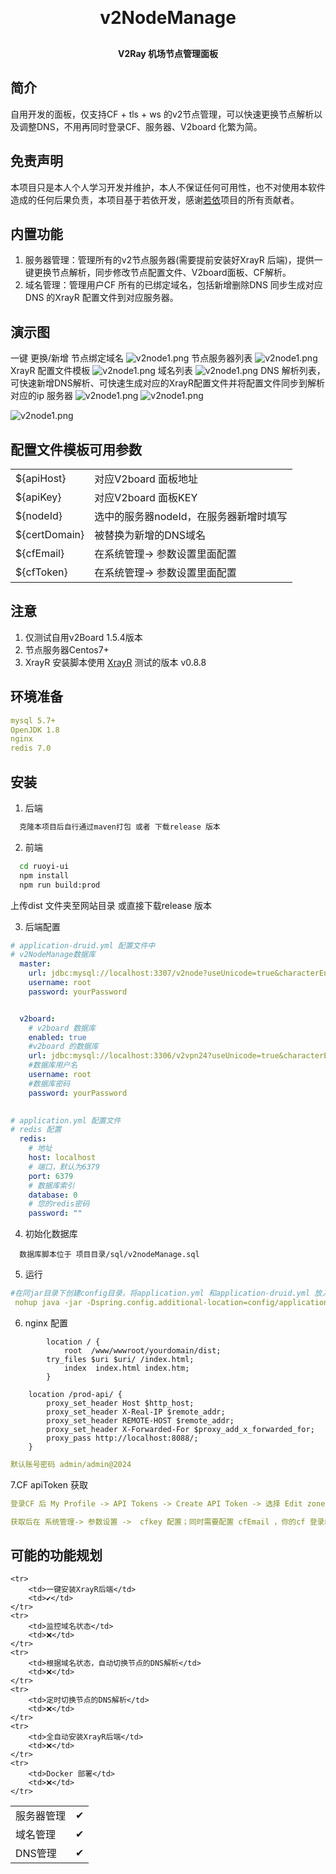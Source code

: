 
<h1 align="center" style="margin: 30px 0 30px; font-weight: bold;">v2NodeManage</h1>
<h4 align="center">V2Ray 机场节点管理面板</h4>

## 简介

自用开发的面板，仅支持CF + tls + ws 的v2节点管理，可以快速更换节点解析以及调整DNS，不用再同时登录CF、服务器、V2board 化繁为简。

## 免责声明
本项目只是本人个人学习开发并维护，本人不保证任何可用性，也不对使用本软件造成的任何后果负责，本项目基于若依开发，感谢[若依](http://ruoyi.vip/)项目的所有贡献者。

## 内置功能

1.  服务器管理：管理所有的v2节点服务器(需要提前安装好XrayR 后端)，提供一键更换节点解析，同步修改节点配置文件、V2board面板、CF解析。
2.  域名管理：管理用户CF 所有的已绑定域名，包括新增删除DNS 同步生成对应DNS 的XrayR 配置文件到对应服务器。


## 演示图
一键 更换/新增 节点绑定域名
![v2node1.png](doc%2Fv2node1.png)
节点服务器列表
![v2node1.png](doc%2Fv2node2.png)
XrayR 配置文件模板
![v2node1.png](doc%2Fv2node3.png)
域名列表
![v2node1.png](doc%2Fv2node7.png)
DNS 解析列表，可快速新增DNS解析、可快速生成对应的XrayR配置文件并将配置文件同步到解析对应的ip 服务器
![v2node1.png](doc%2Fv2node8.png)
![v2node1.png](doc%2Fv2node9.png)

![v2node1.png](doc%2Fv2node10.png)

## 配置文件模板可用参数

<table>
    <tr>
        <td>${apiHost}</td>
        <td>对应V2board 面板地址</td>
    </tr>
    <tr>
        <td>${apiKey}</td>
        <td>对应V2board 面板KEY</td>
    </tr>
    <tr>
        <td>${nodeId}</td>
        <td>选中的服务器nodeId，在服务器新增时填写</td>
    </tr>
    <tr>
        <td>${certDomain}</td>
        <td>被替换为新增的DNS域名</td>
    </tr>
    <tr>
        <td>${cfEmail}</td>
        <td>在系统管理-> 参数设置里面配置</td>
    </tr>
    <tr>
        <td>${cfToken}</td>
        <td>在系统管理-> 参数设置里面配置</td>
    </tr>
   
</table>
 
## 注意

1.  仅测试自用v2Board 1.5.4版本 
2.  节点服务器Centos7+ 
3.  XrayR 安装脚本使用  [XrayR](https://github.com/XrayR-project/XrayR) 测试的版本 v0.8.8

## 环境准备
```yaml
mysql 5.7+
OpenJDK 1.8
nginx
redis 7.0
```


## 安装

1.  后端
 ```bash
   克隆本项目后自行通过maven打包 或者 下载release 版本
```
2.  前端
```bash
  cd ruoyi-ui
  npm install
  npm run build:prod
```
上传dist 文件夹至网站目录 或直接下载release 版本

3. 后端配置

```yaml
# application-druid.yml 配置文件中
# v2NodeManage数据库
  master:
    url: jdbc:mysql://localhost:3307/v2node?useUnicode=true&characterEncoding=utf8&zeroDateTimeBehavior=convertToNull&useSSL=true&serverTimezone=GMT%2B8
    username: root
    password: yourPassword


  v2board:
    # v2board 数据库
    enabled: true
    #v2board 的数据库
    url: jdbc:mysql://localhost:3306/v2vpn24?useUnicode=true&characterEncoding=utf8&zeroDateTimeBehavior=convertToNull&useSSL=true&serverTimezone=GMT%2B8
    #数据库用户名
    username: root
    #数据库密码
    password: yourPassword
    

```

```yaml
# application.yml 配置文件
# redis 配置
  redis:
    # 地址
    host: localhost
    # 端口，默认为6379
    port: 6379
    # 数据库索引
    database: 0
    # 您的redis密码
    password: ""

```
4. 初始化数据库
```angular2html
  数据库脚本位于 项目目录/sql/v2nodeManage.sql
```
5. 运行
```yaml
#在同jar目录下创建config目录，将application.yml 和application-druid.yml 放入其中，并修改对应的配置项
 nohup java -jar -Dspring.config.additional-location=config/application.yml  v2NodeManage.jar >> z.log 2>&1 &

```

6. nginx 配置
```nginx
        location / {
            root  /www/wwwroot/yourdomain/dist;
		try_files $uri $uri/ /index.html;
            index  index.html index.htm;
        }
		
	location /prod-api/ {
		proxy_set_header Host $http_host;
		proxy_set_header X-Real-IP $remote_addr;
		proxy_set_header REMOTE-HOST $remote_addr;
		proxy_set_header X-Forwarded-For $proxy_add_x_forwarded_for;
		proxy_pass http://localhost:8088/;
	}
```
```yaml
默认账号密码 admin/admin@2024
```
7.CF apiToken 获取

```yaml
登录CF 后 My Profile -> API Tokens -> Create API Token -> 选择 Edit zone DNS 项 ->Zone Resources 项下 选择 Include All zones -> createToken 完成

获取后在 系统管理-> 参数设置 ->  cfkey 配置；同时需要配置 cfEmail ，你的cf 登录邮箱

```


## 可能的功能规划

<table>
    <tr>
        <td>服务器管理</td>
        <td>✔</td>
    </tr>
    <tr>
        <td>域名管理</td>
        <td>✔</td>
    </tr>
    <tr>
        <td>DNS管理</td>
        <td>✔</td>
    </tr>
	
    <tr>
        <td>一键安装XrayR后端</td>
        <td>✔</td>
    </tr>
    <tr>
        <td>监控域名状态</td>
        <td>❌</td>
    </tr>
    <tr>
        <td>根据域名状态，自动切换节点的DNS解析</td>
        <td>❌</td>
    </tr>
    <tr>
        <td>定时切换节点的DNS解析</td>
        <td>❌</td>
    </tr>
    <tr>
        <td>全自动安装XrayR后端</td>
        <td>❌</td>
    </tr>
    <tr>
        <td>Docker 部署</td>
        <td>❌</td>
    </tr>
    

</table>
